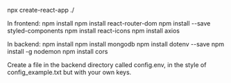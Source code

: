 npx create-react-app ./

In frontend: 
npm install
npm install react-router-dom
npm install --save styled-components
npm install react-icons
npm install axios

In backend:
npm install
npm install mongodb
npm install dotenv --save
npm install -g nodemon
npm install cors

Create a file in the backend directory called config.env, in the style of config_example.txt but with your own keys.

